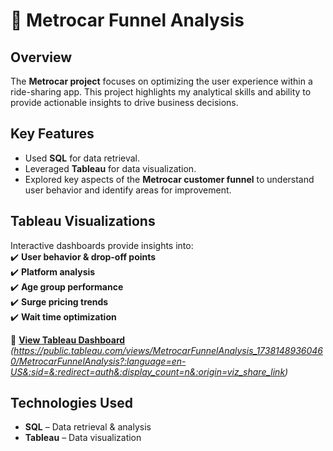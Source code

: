 # 🚖 Metrocar Funnel Analysis  

## Overview  
The **Metrocar project** focuses on optimizing the user experience within a ride-sharing app. This project highlights my analytical skills and ability to provide actionable insights to drive business decisions.  

## Key Features  
- Used **SQL** for data retrieval.  
- Leveraged **Tableau** for data visualization.  
- Explored key aspects of the **Metrocar customer funnel** to understand user behavior and identify areas for improvement.  

## Tableau Visualizations  
Interactive dashboards provide insights into:  
✔️ **User behavior & drop-off points**  
✔️ **Platform analysis**  
✔️ **Age group performance**  
✔️ **Surge pricing trends**  
✔️ **Wait time optimization**  

🔗 **[View Tableau Dashboard](#)** _(https://public.tableau.com/views/MetrocarFunnelAnalysis_17381489360460/MetrocarFunnelAnalysis?:language=en-US&:sid=&:redirect=auth&:display_count=n&:origin=viz_share_link)_  

## Technologies Used  
- **SQL** – Data retrieval & analysis  
- **Tableau** – Data visualization  

